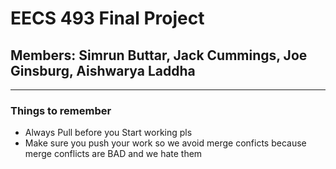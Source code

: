 # EECS 493 Final Project
## Members: Simrun Buttar, Jack Cummings, Joe Ginsburg, Aishwarya Laddha
--- 
### Things to remember 
 - Always Pull before you Start working pls
 - Make sure you push your work so we avoid merge conficts because merge conflicts are BAD and we hate them 
